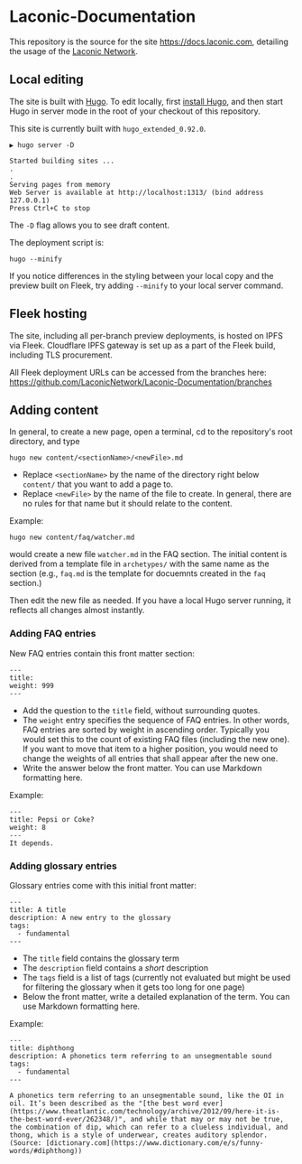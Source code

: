 # Laconic-Documentation

This repository is the source for the site https://docs.laconic.com, detailing the usage of the [Laconic Network](https://laconic.com).

## Local editing

The site is built with [Hugo](https://github.com/gohugoio/hugo/). To edit locally, first [install Hugo](https://gohugo.io/getting-started/installing/), and then start Hugo in server mode in the root of your checkout of this repository.

This site is currently built with `hugo_extended_0.92.0`.

```
▶ hugo server -D

Started building sites ...
.
.
Serving pages from memory
Web Server is available at http://localhost:1313/ (bind address 127.0.0.1)
Press Ctrl+C to stop
```
The `-D` flag allows you to see draft content.

The deployment script is:

`hugo --minify`

If you notice differences in the styling between your local copy and the preview built on Fleek, try adding `--minify` to your local server command.

## Fleek hosting

The site, including all per-branch preview deployments, is hosted on IPFS via Fleek. Cloudflare IPFS gateway is set up as a part of the Fleek build, including TLS procurement. 

All Fleek deployment URLs can be accessed from the branches here: https://github.com/LaconicNetwork/Laconic-Documentation/branches

## Adding content

In general, to create a new page, open a terminal, cd to the repository's root directory, and type

```
hugo new content/<sectionName>/<newFile>.md
```

- Replace `<sectionName>` by the name of the directory right below `content/` that you want to add a page to.
- Replace `<newFile>` by the name of the file to create. In general, there are no rules for that name but it should relate to the content.

Example:

```
hugo new content/faq/watcher.md
```

would create a new file `watcher.md` in the FAQ section. The initial content is derived from a template file in `archetypes/` with the same name as the section (e.g., `faq.md` is the template for docuemnts created in the `faq` section.)

Then edit the new file as needed. If you have a local Hugo server running, it reflects all changes almost instantly.

### Adding FAQ entries

New FAQ entries contain this front matter section:

```
---
title:
weight: 999
---
```

- Add the question to the `title` field, without surrounding quotes.
- The `weight` entry specifies the sequence of FAQ entries. In other words, FAQ entries are sorted by weight in ascending order. Typically you would set this to the count of existing FAQ files (including the new one). If you want to move that item to a higher position, you would need to change the weights of all entries that shall appear after the new one. 
- Write the answer below the front matter. You can use Markdown formatting here.

Example:
```
---
title: Pepsi or Coke?
weight: 8
---
It depends.
```

### Adding glossary entries

Glossary entries come with this initial front matter:

```
---
title: A title
description: A new entry to the glossary
tags:
  - fundamental
---
```

- The `title` field contains the glossary term
- The `description` field contains a *short*  description
- The `tags` field is a list of tags (currently not evaluated but might be used for filtering the glossary when it gets too long for one page)
- Below the front matter, write a detailed explanation of the term. You can use Markdown formatting here.

Example:

```
---
title: diphthong
description: A phonetics term referring to an unsegmentable sound
tags:
  - fundamental
---

A phonetics term referring to an unsegmentable sound, like the OI in oil. It’s been described as the "[the best word ever](https://www.theatlantic.com/technology/archive/2012/09/here-it-is-the-best-word-ever/262348/)", and while that may or may not be true, the combination of dip, which can refer to a clueless individual, and thong, which is a style of underwear, creates auditory splendor. (Source: [dictionary.com](https://www.dictionary.com/e/s/funny-words/#diphthong))

```
